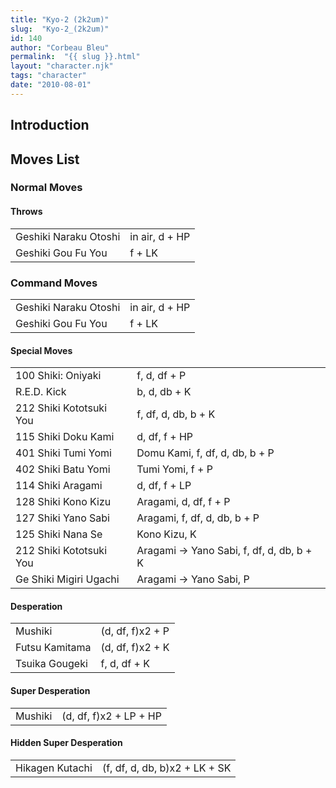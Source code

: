 ```yaml
---
title: "Kyo-2 (2k2um)"
slug:  "Kyo-2_(2k2um)"
id: 140
author: "Corbeau Bleu"
permalink:  "{{ slug }}.html"
layout: "character.njk"
tags: "character"
date: "2010-08-01"
---
```


## Introduction

## Moves List

### Normal Moves

#### Throws

|                       |                |
|-----------------------|----------------|
| Geshiki Naraku Otoshi | in air, d + HP |
| Geshiki Gou Fu You    | f + LK         |

### Command Moves

|                       |                |
|-----------------------|----------------|
| Geshiki Naraku Otoshi | in air, d + HP |
| Geshiki Gou Fu You    | f + LK         |

#### Special Moves

|                         |                                            |
|-------------------------|--------------------------------------------|
| 100 Shiki: Oniyaki      | f, d, df + P                               |
| R.E.D. Kick             | b, d, db + K                               |
| 212 Shiki Kototsuki You | f, df, d, db, b + K                        |
| 115 Shiki Doku Kami     | d, df, f + HP                              |
| 401 Shiki Tumi Yomi     | Domu Kami, f, df, d, db, b + P             |
| 402 Shiki Batu Yomi     | Tumi Yomi, f + P                           |
| 114 Shiki Aragami       | d, df, f + LP                              |
| 128 Shiki Kono Kizu     | Aragami, d, df, f + P                      |
| 127 Shiki Yano Sabi     | Aragami, f, df, d, db, b + P               |
| 125 Shiki Nana Se       | Kono Kizu, K                               |
| 212 Shiki Kototsuki You | Aragami -\> Yano Sabi, f, df, d, db, b + K |
| Ge Shiki Migiri Ugachi  | Aragami -\> Yano Sabi, P                   |

#### Desperation

|                |                  |
|----------------|------------------|
| Mushiki        | (d, df, f)x2 + P |
| Futsu Kamitama | (d, df, f)x2 + K |
| Tsuika Gougeki | f, d, df + K     |

#### Super Desperation

|         |                        |
|---------|------------------------|
| Mushiki | (d, df, f)x2 + LP + HP |

#### Hidden Super Desperation

|                 |                               |
|-----------------|-------------------------------|
| Hikagen Kutachi | (f, df, d, db, b)x2 + LK + SK |
